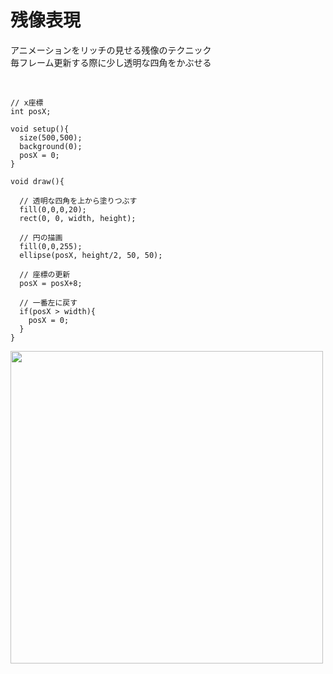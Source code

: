 # 残像表現

アニメーションをリッチの見せる残像のテクニック<br>
毎フレーム更新する際に少し透明な四角をかぶせる<br><br>

```

// x座標
int posX;

void setup(){
  size(500,500);
  background(0);
  posX = 0;
}

void draw(){
  
  // 透明な四角を上から塗りつぶす
  fill(0,0,0,20);
  rect(0, 0, width, height);

  // 円の描画
  fill(0,0,255);
  ellipse(posX, height/2, 50, 50);
  
  // 座標の更新
  posX = posX+8;
  
  // 一番左に戻す
  if(posX > width){
    posX = 0;
  }
}

```


<img src="https://github.com/55Kaerukun/Processing/blob/master/images/afterimage.png" width="500px">

